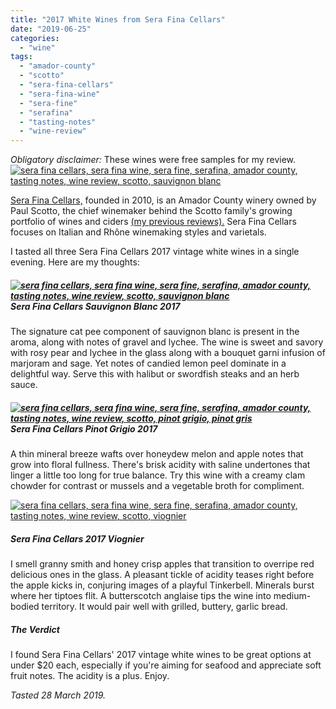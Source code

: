 ```yaml
---
title: "2017 White Wines from Sera Fina Cellars"
date: "2019-06-25"
categories:
  - "wine"
tags:
  - "amador-county"
  - "scotto"
  - "sera-fina-cellars"
  - "sera-fina-wine"
  - "sera-fine"
  - "serafina"
  - "tasting-notes"
  - "wine-review"
---
```


_Obligatory disclaimer:_ These wines were free samples for my review.[![sera fina cellars, sera fina wine, sera fine, serafina, amador county, tasting notes, wine review, scotto, sauvignon blanc](https://thegourmez-wpmedia.s3.amazonaws.com/2019/06/Serrafina-Wine-01-375x500.jpg)](https://thegourmez-wpmedia.s3.amazonaws.com/2019/06/Serrafina-Wine-01.jpg)

[Sera Fina Cellars,](http://serafinacellars.com/) founded in 2010, is an Amador County winery owned by Paul Scotto, the chief winemaker behind the Scotto family's growing portfolio of wines and ciders [(my previous reviews).](https://thegourmez.com/?s=scotto) Sera Fina Cellars focuses on Italian and Rhône winemaking styles and varietals.

I tasted all three Sera Fina Cellars 2017 vintage white wines in a single evening. Here are my thoughts:

##### [![sera fina cellars, sera fina wine, sera fine, serafina, amador county, tasting notes, wine review, scotto, sauvignon blanc](https://thegourmez-wpmedia.s3.amazonaws.com/2019/06/Serrafina-Wine-06-375x500.jpg)](https://thegourmez-wpmedia.s3.amazonaws.com/2019/06/Serrafina-Wine-06.jpg)Sera Fina Cellars Sauvignon Blanc 2017

The signature cat pee component of sauvignon blanc is present in the aroma, along with notes of gravel and lychee. The wine is sweet and savory with rosy pear and lychee in the glass along with a bouquet garni infusion of marjoram and sage. Yet notes of candied lemon peel dominate in a delightful way. Serve this with halibut or swordfish steaks and an herb sauce.

##### [![sera fina cellars, sera fina wine, sera fine, serafina, amador county, tasting notes, wine review, scotto, pinot grigio, pinot gris](https://thegourmez-wpmedia.s3.amazonaws.com/2019/06/Serrafina-Wine-07-375x500.jpg)](https://thegourmez-wpmedia.s3.amazonaws.com/2019/06/Serrafina-Wine-07.jpg)Sera Fina Cellars Pinot Grigio 2017

A thin mineral breeze wafts over honeydew melon and apple notes that grow into floral fullness. There's brisk acidity with saline undertones that linger a little too long for true balance. Try this wine with a creamy clam chowder for contrast or mussels and a vegetable broth for compliment.

[![sera fina cellars, sera fina wine, sera fine, serafina, amador county, tasting notes, wine review, scotto, viognier](https://thegourmez-wpmedia.s3.amazonaws.com/2019/06/Serrafina-Wine-03-500x399.jpg)](https://thegourmez-wpmedia.s3.amazonaws.com/2019/06/Serrafina-Wine-03.jpg)

##### Sera Fina Cellars 2017 Viognier

I smell granny smith and honey crisp apples that transition to overripe red delicious ones in the glass. A pleasant tickle of acidity teases right before the apple kicks in, conjuring images of a playful Tinkerbell. Minerals burst where her tiptoes flit. A butterscotch anglaise tips the wine into medium-bodied territory. It would pair well with grilled, buttery, garlic bread.

##### The Verdict

I found Sera Fina Cellars' 2017 vintage white wines to be great options at under $20 each, especially if you're aiming for seafood and appreciate soft fruit notes. The acidity is a plus. Enjoy.

_Tasted 28 March 2019._
